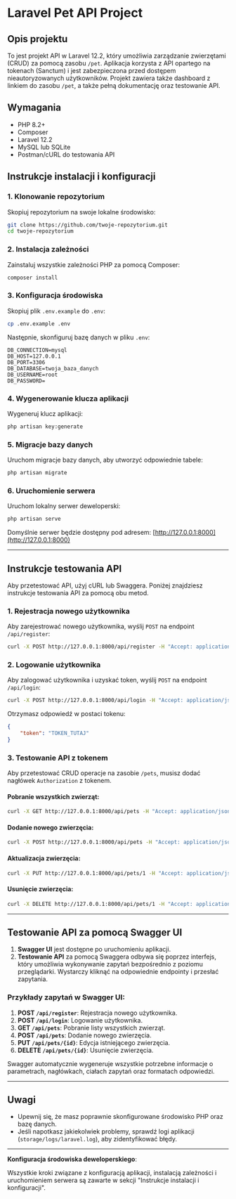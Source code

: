 # Laravel Pet API Project

## Opis projektu

To jest projekt API w Laravel 12.2, który umożliwia zarządzanie zwierzętami (CRUD) za pomocą zasobu `/pet`. Aplikacja korzysta z API opartego na tokenach (Sanctum) i jest zabezpieczona przed dostępem nieautoryzowanych użytkowników. Projekt zawiera także dashboard z linkiem do zasobu `/pet`, a także pełną dokumentację oraz testowanie API.

## Wymagania

- PHP 8.2+
- Composer
- Laravel 12.2
- MySQL lub SQLite
- Postman/cURL do testowania API

## Instrukcje instalacji i konfiguracji

### 1. Klonowanie repozytorium

Skopiuj repozytorium na swoje lokalne środowisko:

```bash
git clone https://github.com/twoje-repozytorium.git
cd twoje-repozytorium
```

### 2. Instalacja zależności

Zainstaluj wszystkie zależności PHP za pomocą Composer:

```bash
composer install
```

### 3. Konfiguracja środowiska

Skopiuj plik `.env.example` do `.env`:

```bash
cp .env.example .env
```

Następnie, skonfiguruj bazę danych w pliku `.env`:

```env
DB_CONNECTION=mysql
DB_HOST=127.0.0.1
DB_PORT=3306
DB_DATABASE=twoja_baza_danych
DB_USERNAME=root
DB_PASSWORD=
```

### 4. Wygenerowanie klucza aplikacji

Wygeneruj klucz aplikacji:

```bash
php artisan key:generate
```

### 5. Migracje bazy danych

Uruchom migracje bazy danych, aby utworzyć odpowiednie tabele:

```bash
php artisan migrate
```

### 6. Uruchomienie serwera

Uruchom lokalny serwer deweloperski:

```bash
php artisan serve
```

Domyślnie serwer będzie dostępny pod adresem: [http://127.0.0.1:8000](http://127.0.0.1:8000)

---

## Instrukcje testowania API

Aby przetestować API, użyj cURL lub Swaggera. Poniżej znajdziesz instrukcje testowania API za pomocą obu metod.

### 1. Rejestracja nowego użytkownika

Aby zarejestrować nowego użytkownika, wyślij `POST` na endpoint `/api/register`:

```bash
curl -X POST http://127.0.0.1:8000/api/register -H "Accept: application/json" -d "name=Test User&email=test@example.com&password=password123&password_confirmation=password123"
```

### 2. Logowanie użytkownika

Aby zalogować użytkownika i uzyskać token, wyślij `POST` na endpoint `/api/login`:

```bash
curl -X POST http://127.0.0.1:8000/api/login -H "Accept: application/json" -d "email=test@example.com&password=password123"
```

Otrzymasz odpowiedź w postaci tokenu:

```json
{
    "token": "TOKEN_TUTAJ"
}
```

### 3. Testowanie API z tokenem

Aby przetestować CRUD operacje na zasobie `/pets`, musisz dodać nagłówek `Authorization` z tokenem.

#### Pobranie wszystkich zwierząt:

```bash
curl -X GET http://127.0.0.1:8000/api/pets -H "Accept: application/json" -H "Authorization: Bearer TOKEN_TUTAJ"
```

#### Dodanie nowego zwierzęcia:

```bash
curl -X POST http://127.0.0.1:8000/api/pets -H "Accept: application/json" -H "Authorization: Bearer TOKEN_TUTAJ" -d "name=Dog&species=Canine"
```

#### Aktualizacja zwierzęcia:

```bash
curl -X PUT http://127.0.0.1:8000/api/pets/1 -H "Accept: application/json" -H "Authorization: Bearer TOKEN_TUTAJ" -d "name=Updated Dog&species=Canine"
```

#### Usunięcie zwierzęcia:

```bash
curl -X DELETE http://127.0.0.1:8000/api/pets/1 -H "Accept: application/json" -H "Authorization: Bearer TOKEN_TUTAJ"
```

---

## Testowanie API za pomocą Swagger UI

1. **Swagger UI** jest dostępne po uruchomieniu aplikacji.
2. **Testowanie API** za pomocą Swaggera odbywa się poprzez interfejs, który umożliwia wykonywanie zapytań bezpośrednio z poziomu przeglądarki. Wystarczy kliknąć na odpowiednie endpointy i przesłać zapytania.

### Przykłady zapytań w Swagger UI:

1. **POST `/api/register`**: Rejestracja nowego użytkownika.
2. **POST `/api/login`**: Logowanie użytkownika.
3. **GET `/api/pets`**: Pobranie listy wszystkich zwierząt.
4. **POST `/api/pets`**: Dodanie nowego zwierzęcia.
5. **PUT `/api/pets/{id}`**: Edycja istniejącego zwierzęcia.
6. **DELETE `/api/pets/{id}`**: Usunięcie zwierzęcia.

Swagger automatycznie wygeneruje wszystkie potrzebne informacje o parametrach, nagłówkach, ciałach zapytań oraz formatach odpowiedzi.

---

## Uwagi

- Upewnij się, że masz poprawnie skonfigurowane środowisko PHP oraz bazę danych.
- Jeśli napotkasz jakiekolwiek problemy, sprawdź logi aplikacji (`storage/logs/laravel.log`), aby zidentyfikować błędy.

---

**Konfiguracja środowiska deweloperskiego**:

Wszystkie kroki związane z konfiguracją aplikacji, instalacją zależności i uruchomieniem serwera są zawarte w sekcji "Instrukcje instalacji i konfiguracji".
#

